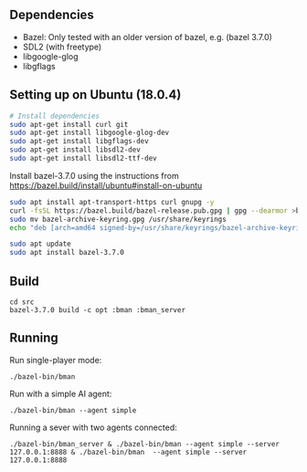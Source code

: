 ## Dependencies

* Bazel: Only tested with an older version of bazel, e.g. (bazel 3.7.0)
* SDL2 (with freetype)
* libgoogle-glog
* libgflags

## Setting up on Ubuntu (18.0.4)

```bash
# Install dependencies
sudo apt-get install curl git
sudo apt-get install libgoogle-glog-dev
sudo apt-get install libgflags-dev
sudo apt-get install libsdl2-dev
sudo apt-get install libsdl2-ttf-dev

```
Install bazel-3.7.0 using the instructions from https://bazel.build/install/ubuntu#install-on-ubuntu

```bash
sudo apt install apt-transport-https curl gnupg -y
curl -fsSL https://bazel.build/bazel-release.pub.gpg | gpg --dearmor >bazel-archive-keyring.gpg
sudo mv bazel-archive-keyring.gpg /usr/share/keyrings
echo "deb [arch=amd64 signed-by=/usr/share/keyrings/bazel-archive-keyring.gpg] https://storage.googleapis.com/bazel-apt stable jdk1.8" | sudo tee /etc/apt/sources.list.d/bazel.list

sudo apt update
sudo apt install bazel-3.7.0

```
## Build
```
cd src
bazel-3.7.0 build -c opt :bman :bman_server
```

## Running

Run single-player mode:

```
./bazel-bin/bman
```

Run with a simple AI agent:

```
./bazel-bin/bman --agent simple
```

Running a sever with two agents connected:

```
./bazel-bin/bman_server & ./bazel-bin/bman --agent simple --server 127.0.0.1:8888 & ./bazel-bin/bman  --agent simple --server 127.0.0.1:8888
```